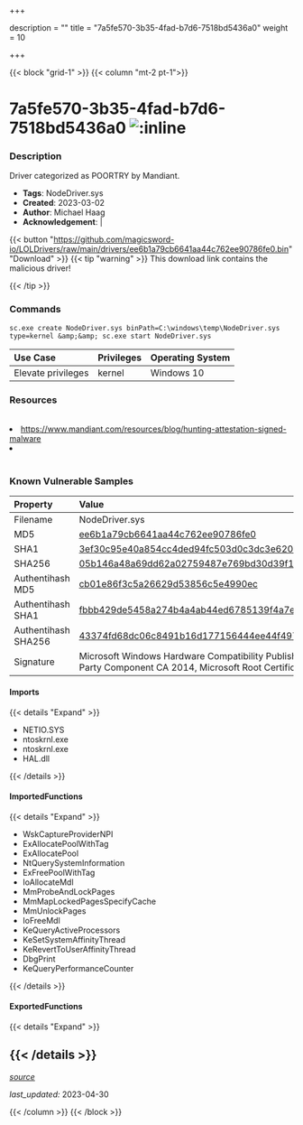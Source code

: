 +++

description = ""
title = "7a5fe570-3b35-4fad-b7d6-7518bd5436a0"
weight = 10

+++


{{< block "grid-1" >}}
{{< column "mt-2 pt-1">}}


# 7a5fe570-3b35-4fad-b7d6-7518bd5436a0 ![:inline](/images/twitter_verified.png) 


### Description

Driver categorized as POORTRY by Mandiant.
- **Tags**: NodeDriver.sys
- **Created**: 2023-03-02
- **Author**: Michael Haag
- **Acknowledgement**:  | [](https://twitter.com/)

{{< button "https://github.com/magicsword-io/LOLDrivers/raw/main/drivers/ee6b1a79cb6641aa44c762ee90786fe0.bin" "Download" >}}
{{< tip "warning" >}}
This download link contains the malicious driver!

{{< /tip >}}

### Commands

```
sc.exe create NodeDriver.sys binPath=C:\windows\temp\NodeDriver.sys type=kernel &amp;&amp; sc.exe start NodeDriver.sys
```

| Use Case | Privileges | Operating System | 
|:---- | ---- | ---- |
| Elevate privileges | kernel | Windows 10 |

### Resources
<br>
<li><a href="https://www.mandiant.com/resources/blog/hunting-attestation-signed-malware">https://www.mandiant.com/resources/blog/hunting-attestation-signed-malware</a></li>
<li><a href=""></a></li>
<br>

### Known Vulnerable Samples

| Property           | Value |
|:-------------------|:------|
| Filename           | NodeDriver.sys |
| MD5                | [ee6b1a79cb6641aa44c762ee90786fe0](https://www.virustotal.com/gui/file/ee6b1a79cb6641aa44c762ee90786fe0) |
| SHA1               | [3ef30c95e40a854cc4ded94fc503d0c3dc3e620e](https://www.virustotal.com/gui/file/3ef30c95e40a854cc4ded94fc503d0c3dc3e620e) |
| SHA256             | [05b146a48a69dd62a02759487e769bd30d39f16374bc76c86453b4ae59e7ffa4](https://www.virustotal.com/gui/file/05b146a48a69dd62a02759487e769bd30d39f16374bc76c86453b4ae59e7ffa4) |
| Authentihash MD5   | [cb01e86f3c5a26629d53856c5e4990ec](https://www.virustotal.com/gui/search/authentihash%253Acb01e86f3c5a26629d53856c5e4990ec) |
| Authentihash SHA1  | [fbbb429de5458a274b4a4ab44ed6785139f4a7e4](https://www.virustotal.com/gui/search/authentihash%253Afbbb429de5458a274b4a4ab44ed6785139f4a7e4) |
| Authentihash SHA256| [43374fd68dc06c8491b16d177156444ee44f497bbceafd0165f40ba48bf6802f](https://www.virustotal.com/gui/search/authentihash%253A43374fd68dc06c8491b16d177156444ee44f497bbceafd0165f40ba48bf6802f) |
| Signature         | Microsoft Windows Hardware Compatibility Publisher, Microsoft Windows Third Party Component CA 2014, Microsoft Root Certificate Authority 2010   |


#### Imports
{{< details "Expand" >}}
* NETIO.SYS
* ntoskrnl.exe
* ntoskrnl.exe
* HAL.dll

{{< /details >}}
#### ImportedFunctions
{{< details "Expand" >}}
* WskCaptureProviderNPI
* ExAllocatePoolWithTag
* ExAllocatePool
* NtQuerySystemInformation
* ExFreePoolWithTag
* IoAllocateMdl
* MmProbeAndLockPages
* MmMapLockedPagesSpecifyCache
* MmUnlockPages
* IoFreeMdl
* KeQueryActiveProcessors
* KeSetSystemAffinityThread
* KeRevertToUserAffinityThread
* DbgPrint
* KeQueryPerformanceCounter

{{< /details >}}
#### ExportedFunctions
{{< details "Expand" >}}

{{< /details >}}
-----



[*source*](https://github.com/magicsword-io/LOLDrivers/tree/main/yaml/7a5fe570-3b35-4fad-b7d6-7518bd5436a0.yaml)

*last_updated:* 2023-04-30








{{< /column >}}
{{< /block >}}
